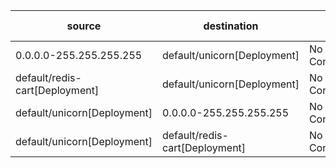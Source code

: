 | source | destination | dir1 | dir2 | diff-type |
|--------|-------------|------|------|-----------|
| 0.0.0.0-255.255.255.255 | default/unicorn[Deployment] | No Connections | All Connections | added |
| default/redis-cart[Deployment] | default/unicorn[Deployment] | No Connections | All Connections | added |
| default/unicorn[Deployment] | 0.0.0.0-255.255.255.255 | No Connections | All Connections | added |
| default/unicorn[Deployment] | default/redis-cart[Deployment] | No Connections | All Connections | added |